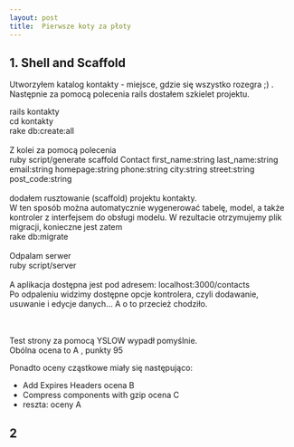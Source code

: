 ```yaml
---
layout: post
title:  Pierwsze koty za płoty
---
```


##  1. Shell and Scaffold
Utworzyłem katalog kontakty - miejsce, gdzie się wszystko rozegra ;) . Następnie za pomocą polecenia rails dostałem szkielet projektu. <br />

<div class="console">
   rails kontakty <br />
   cd kontakty <br />
   rake db:create:all <br />
</div>
<br />
Z kolei za pomocą polecenia

<div class="console">
ruby script/generate scaffold Contact first_name:string last_name:string 
   email:string homepage:string phone:string city:string street:string post_code:string
</div>
<br />
dodałem rusztowanie (scaffold) projektu kontakty.<br />
W ten sposób można automatycznie wygenerować tabelę, model, a także kontroler z interfejsem do obsługi modelu. W rezultacie otrzymujemy plik migracji, konieczne jest zatem <br />

<div class="console">
rake db:migrate
</div>
<br />
Odpalam serwer <br />
<div class="console">ruby script/server</div>
<br />
A aplikacja dostępna jest pod adresem: localhost:3000/contacts <br />
Po odpaleniu widzimy dostępne opcje kontrolera, czyli dodawanie, usuwanie i edycje danych...
A o to przecież chodziło.

<br /><br />
Test strony za pomocą YSLOW wypadł pomyślnie.<br />
Obólna ocena to A , punkty 95 <br />

Ponadto oceny cząstkowe miały się następująco: <br />
<ul>
<li>Add Expires Headers ocena B </li>
<li>Compress components with gzip ocena C </li>
<li>reszta: oceny A  </li>
</ul>

## 2
